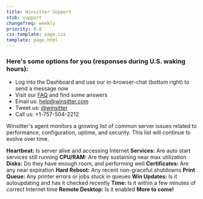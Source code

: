 ```yaml
---
title: Winsitter Support
stub: support
changefreq: weekly
priority: 0.8
css-template: page.css
template: page.html
---
```

### Here's some options for you (responses during U.S. waking hours):

* Log into the Dashboard and use our in-browser-chat (bottom right) to send a message now
* Visit our [FAQ](/faq/) and find some answers
* Email us: [help@winsitter.com](mailto:help@winsitter.com)
* Tweet us: [@winsitter](https://twitter.com/winsitter)
* Call us: +1-757-504-2212

Winsitter's agent monitors a growing list of common server issues related to
performance, configuration, uptime, and security. This list will continue to evolve over time.

<strong>Heartbeat:</strong> Is server alive and accessing Internet
<strong>Services:</strong> Are auto start services still running
<strong>CPU/RAM:</strong> Are they sustaining near max utilization
<strong>Disks:</strong> Do they have enough room, and performing well
<strong>Certificates:</strong> Are any near expiration
<strong>Hard Reboot:</strong> Any recent non-graceful shutdowns
<strong>Print Queue:</strong> Any printer errors or jobs stuck in queues
<strong>Win Updates:</strong> Is it autoupdating and has it checked recently
<strong>Time:</strong> Is it within a few minutes of correct Internet time
<strong>Remote Desktop:</strong> Is it enabled
<strong>More to come!</strong>
